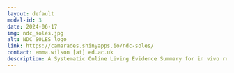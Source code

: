 ```yaml
---
layout: default
modal-id: 3
date: 2024-06-17
img: ndc_soles.jpg
alt: NDC SOLES logo
link: https://camarades.shinyapps.io/ndc-soles/
contact: emma.wilson [at] ed.ac.uk
description: A Systematic Online Living Evidence Summary for in vivo research in neurodevelopmental conditions.
---
```

